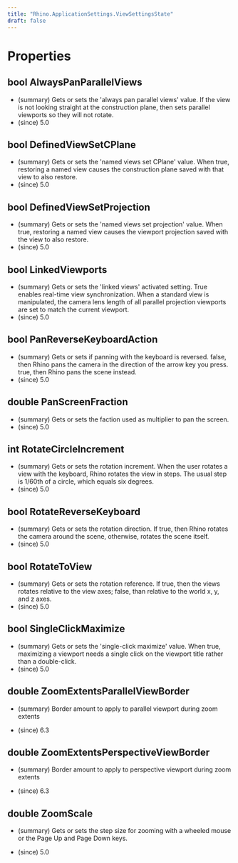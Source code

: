 ```yaml
---
title: "Rhino.ApplicationSettings.ViewSettingsState"
draft: false
---
```


# Properties
## bool AlwaysPanParallelViews
- (summary) Gets or sets the 'always pan parallel views' value.
     If the view is not looking straight at the construction plane, then
     sets parallel viewports so they will not rotate.
- (since) 5.0
## bool DefinedViewSetCPlane
- (summary) 
     Gets or sets the 'named views set CPlane' value.
     When true, restoring a named view causes the construction plane saved with that view to also restore.
- (since) 5.0
## bool DefinedViewSetProjection
- (summary) 
     Gets or sets the 'named views set projection' value.
     When true, restoring a named view causes the viewport projection saved with the view to also restore.
- (since) 5.0
## bool LinkedViewports
- (summary) 
     Gets or sets the 'linked views' activated setting.
     True enables real-time view synchronization.
     When a standard view is manipulated, the camera lens length of all parallel projection
     viewports are set to match the current viewport.
- (since) 5.0
## bool PanReverseKeyboardAction
- (summary) Gets or sets if panning with the keyboard is reversed.
     false, then Rhino pans the camera in the direction of the arrow key you press.
     true, then Rhino pans the scene instead.
- (since) 5.0
## double PanScreenFraction
- (summary) Gets or sets the faction used as multiplier to pan the screen.
- (since) 5.0
## int RotateCircleIncrement
- (summary) 
     Gets or sets the rotation increment.
     When the user rotates a view with the keyboard, Rhino rotates the view in steps.
     The usual step is 1/60th of a circle, which equals six degrees.
- (since) 5.0
## bool RotateReverseKeyboard
- (summary) 
     Gets or sets the rotation direction.
     If true, then Rhino rotates the camera around the scene, otherwise, rotates the scene itself.
- (since) 5.0
## bool RotateToView
- (summary) 
     Gets or sets the rotation reference.
     If true, then the views rotates relative to the view axes; false, than relative to the world x, y, and z axes.
- (since) 5.0
## bool SingleClickMaximize
- (summary) 
     Gets or sets the 'single-click maximize' value.
     When true, maximizing a viewport needs a single click on the viewport title rather than a double-click.
- (since) 5.0
## double ZoomExtentsParallelViewBorder
- (summary) 
     Border amount to apply to parallel viewport during zoom extents
     
- (since) 6.3
## double ZoomExtentsPerspectiveViewBorder
- (summary) 
     Border amount to apply to perspective viewport during zoom extents
     
- (since) 6.3
## double ZoomScale
- (summary) 
     Gets or sets the step size for zooming with a wheeled mouse or the Page Up and Page Down keys.
     
- (since) 5.0
